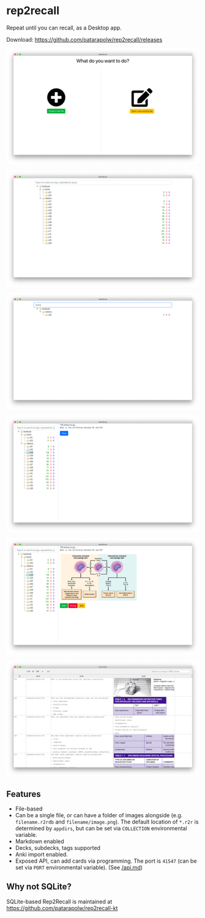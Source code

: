 # rep2recall

Repeat until you can recall, as a Desktop app.

Download: <https://github.com/patarapolw/rep2recall/releases>

![](/screenshots/front.png?raw=true)

![](/screenshots/deck.png?raw=true)

![](/screenshots/deck1.png?raw=true)

![](/screenshots/quiz1.png?raw=true)

![](/screenshots/quiz2.png?raw=true)

![](/screenshots/cardEditor.png?raw=true)

## Features

- File-based
- Can be a single file, or can have a folder of images alongside (e.g. `filename.r2rdb` and `filename/image.png`). The default location of `*.r2r` is determined by `appdirs`, but can be set via `COLLECTION` environmental variable.
- Markdown enabled
- Decks, subdecks, tags supported
- Anki import enabled.
- Exposed API, can add cards via programming. The port is `41547` (can be set via `PORT` environmental variable). (See [/api.md](/api.md))

## Why not SQLite?

SQLite-based Rep2Recall is maintained at <https://github.com/patarapolw/rep2recall-kt>
